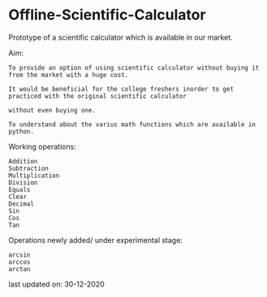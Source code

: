 # Offline-Scientific-Calculator

Prototype of a scientific calculator which is available in our market.

Aim:
    
    To provide an option of using scientific calculator without buying it from the market with a huge cost.
  
    It would be beneficial for the college freshers inorder to get practiced with the original scientific calculator
  
    without even buying one.
  
    To understand about the varius math functions which are available in python.
  
Working operations:
  
    Addition
    Subtraction
    Multiplication
    Division
    Equals
    Clear
    Decimal
    Sin
    Cos
    Tan
  
Operations newly added/ under experimental stage:

    arcsin
    arccos
    arctan
  
last updated on: 30-12-2020
